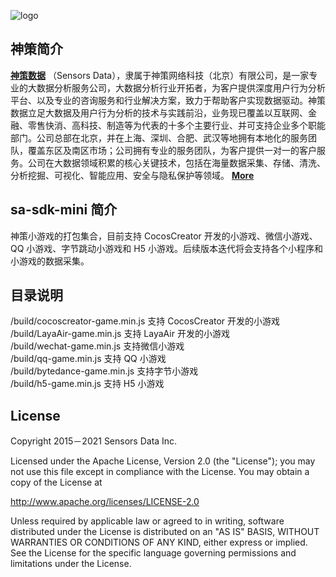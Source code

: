 ![logo](https://opensource.sensorsdata.cn/wp-content/uploads/logo.png)

## 神策简介

[**神策数据**](https://www.sensorsdata.cn/)
（Sensors Data），隶属于神策网络科技（北京）有限公司，是一家专业的大数据分析服务公司，大数据分析行业开拓者，为客户提供深度用户行为分析平台、以及专业的咨询服务和行业解决方案，致力于帮助客户实现数据驱动。神策数据立足大数据及用户行为分析的技术与实践前沿，业务现已覆盖以互联网、金融、零售快消、高科技、制造等为代表的十多个主要行业、并可支持企业多个职能部门。公司总部在北京，并在上海、深圳、合肥、武汉等地拥有本地化的服务团队，覆盖东区及南区市场；公司拥有专业的服务团队，为客户提供一对一的客户服务。公司在大数据领域积累的核心关键技术，包括在海量数据采集、存储、清洗、分析挖掘、可视化、智能应用、安全与隐私保护等领域。 [**More**](https://www.sensorsdata.cn/about/aboutus.html)

## sa-sdk-mini 简介

神策小游戏的打包集合，目前支持 CocosCreator 开发的小游戏、微信小游戏、QQ 小游戏、字节跳动小游戏和 H5 小游戏。后续版本迭代将会支持各个小程序和小游戏的数据采集。

## 目录说明
/build/cocoscreator-game.min.js  支持 CocosCreator 开发的小游戏  
/build/LayaAir-game.min.js  支持 LayaAir 开发的小游戏    
/build/wechat-game.min.js 支持微信小游戏  
/build/qq-game.min.js 支持 QQ 小游戏  
/build/bytedance-game.min.js 支持字节小游戏  
/build/h5-game.min.js 支持 H5 小游戏

## License

Copyright 2015－2021 Sensors Data Inc.

Licensed under the Apache License, Version 2.0 (the "License");
you may not use this file except in compliance with the License.
You may obtain a copy of the License at

http://www.apache.org/licenses/LICENSE-2.0

Unless required by applicable law or agreed to in writing, software
distributed under the License is distributed on an "AS IS" BASIS,
WITHOUT WARRANTIES OR CONDITIONS OF ANY KIND, either express or implied.
See the License for the specific language governing permissions and
limitations under the License.
